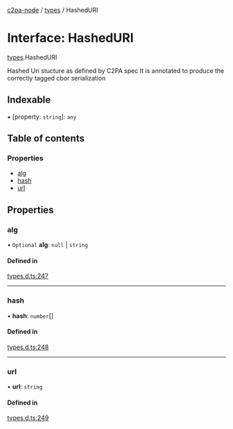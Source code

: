 [c2pa-node](../README.md) / [types](../modules/types.md) / HashedURI

# Interface: HashedURI

[types](../modules/types.md).HashedURI

Hashed Uri stucture as defined by C2PA spec It is annotated to produce the correctly
tagged cbor serialization

## Indexable

▪ [property: `string`]: `any`

## Table of contents

### Properties

- [alg](types.HashedURI.md#alg)
- [hash](types.HashedURI.md#hash)
- [url](types.HashedURI.md#url)

## Properties

### alg

• `Optional` **alg**: ``null`` \| `string`

#### Defined in

[types.d.ts:247](https://github.com/dkozma/c2pa-node/blob/8b6f4fd/js-src/types.d.ts#L247)

___

### hash

• **hash**: `number`[]

#### Defined in

[types.d.ts:248](https://github.com/dkozma/c2pa-node/blob/8b6f4fd/js-src/types.d.ts#L248)

___

### url

• **url**: `string`

#### Defined in

[types.d.ts:249](https://github.com/dkozma/c2pa-node/blob/8b6f4fd/js-src/types.d.ts#L249)
